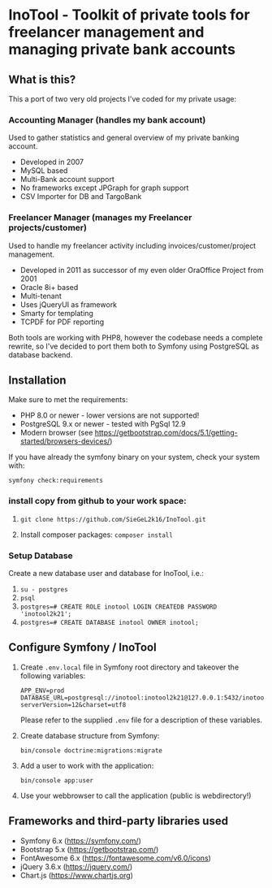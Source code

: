 # InoTool - Toolkit of private tools for freelancer management and managing private bank accounts

## What is this?

This a port of two very old projects I've coded for my private usage:

### Accounting Manager (handles my bank account)

Used to gather statistics and general overview of my private banking account.

- Developed in 2007
- MySQL based
- Multi-Bank account support
- No frameworks except JPGraph for graph support
- CSV Importer for DB and TargoBank

### Freelancer Manager (manages my Freelancer projects/customer)

Used to handle my freelancer activity including invoices/customer/project management.

- Developed in 2011 as successor of my even older OraOffice Project from 2001
- Oracle 8i+ based
- Multi-tenant
- Uses jQueryUI as framework
- Smarty for templating
- TCPDF for PDF reporting

Both tools are working with PHP8, however the codebase needs a complete rewrite,
so I've decided to port them both to Symfony using PostgreSQL as database backend.


## Installation

Make sure to met the requirements:

- PHP 8.0 or newer - lower versions are not supported!
- PostgreSQL 9.x or newer - tested with PgSql 12.9
- Modern browser (see https://getbootstrap.com/docs/5.1/getting-started/browsers-devices/)

If you have already the symfony binary on your system, check your system with:

`symfony check:requirements`

### install copy from github to your work space:

1. `git clone https://github.com/SieGeL2k16/InoTool.git`

2. Install composer packages:
   `composer install`

### Setup Database

Create a new database user and database for InoTool, i.e.:

1. `su - postgres`
2. `psql`
3. `postgres=# CREATE ROLE inotool LOGIN CREATEDB PASSWORD 'inotool2k21';`
4. `postgres=# CREATE DATABASE inotool OWNER inotool;`

## Configure Symfony / InoTool

1. Create `.env.local` file in Symfony root directory and takeover the following variables:
   ```
   APP_ENV=prod
   DATABASE_URL=postgresql://inotool:inotool2k21@127.0.0.1:5432/inotool?serverVersion=12&charset=utf8
   ```
   Please refer to the supplied `.env` file for a description of these variables.


2. Create database structure from Symfony:

   `bin/console doctrine:migrations:migrate`


3. Add a user to work with the application:

   `bin/console app:user`


4. Use your webbrowser to call the application (public is webdirectory!)


## Frameworks and third-party libraries used

- Symfony 6.x (https://symfony.com/)
- Bootstrap 5.x (https://getbootstrap.com/)
- FontAwesome 6.x (https://fontawesome.com/v6.0/icons)
- jQuery 3.6.x (https://jquery.com/)
- Chart.js (https://www.chartjs.org)
